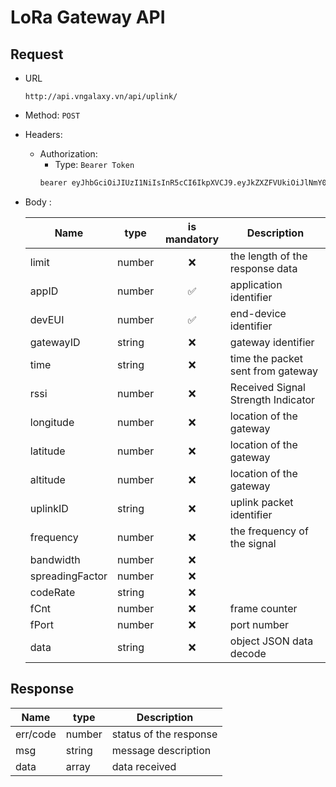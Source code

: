 # LoRa Gateway API

## Request 

- URL 

  ````http
  http://api.vngalaxy.vn/api/uplink/
  ````
- Method: `POST`
- Headers: 
  - Authorization:
    - Type: `Bearer Token`
    ```txt
    bearer eyJhbGciOiJIUzI1NiIsInR5cCI6IkpXVCJ9.eyJkZXZFVUkiOiJlNmY0Yjk1ZTc3N2JkYmRkIiwiYXBwSUQiOiI2IiwiaWF0IjoxNjg3MzM5ODYyfQ.7FZB7rF7rMBjLCnMBKtUKM-TgnEQfTZ5dNOo1ouRKdc
    ```
- Body :

  | Name            | type   | is mandatory | Description                        |
  |-----------------|--------|:------------:|------------------------------------|
  | limit           | number |      ❌       | the length of the response data    |
  | appID           | number |      ✅       | application identifier             |
  | devEUI          | number |      ✅       | end-device identifier              |
  | gatewayID       | string |      ❌       | gateway identifier                 |
  | time            | string |      ❌       | time the packet sent from gateway  |
  | rssi            | number |      ❌       | Received Signal Strength Indicator |
  | longitude       | number |      ❌       | location of the gateway            |
  | latitude        | number |      ❌       | location of the gateway            |
  | altitude        | number |      ❌       | location of the gateway            |
  | uplinkID        | string |      ❌       | uplink packet identifier           |
  | frequency       | number |      ❌       | the frequency of the signal        |
  | bandwidth       | number |      ❌       |                                    |
  | spreadingFactor | number |      ❌       |                                    |
  | codeRate        | string |      ❌       |                                    |
  | fCnt            | number |      ❌       | frame counter                      |
  | fPort           | number |      ❌       | port number                        |
  | data            | string |      ❌       | object JSON data decode            |

## Response

| Name            | type   | Description            |
|-----------------|--------|------------------------|
| err/code        | number | status of the response |
| msg             | string | message description    |
| data            | array  | data received          |